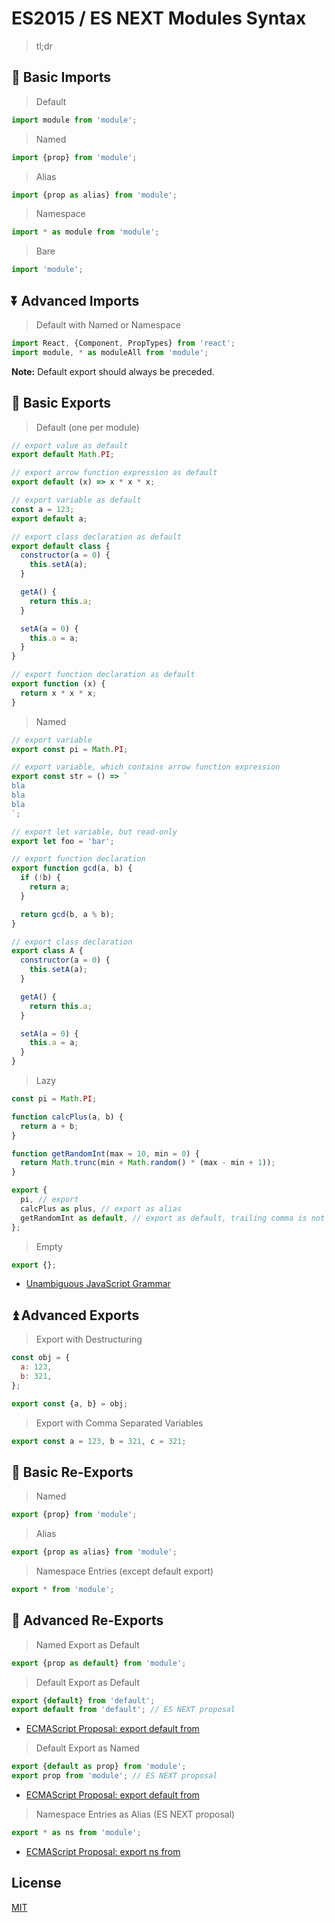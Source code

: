 # ES2015 / ES NEXT Modules Syntax

> tl;dr

## :arrow_down_small: Basic Imports

> Default

```javascript
import module from 'module';
```

> Named

```javascript
import {prop} from 'module';
```

> Alias

```javascript
import {prop as alias} from 'module';
```

> Namespace

```javascript
import * as module from 'module';
```

> Bare

```javascript
import 'module';
```

## :arrow_double_down: Advanced Imports

> Default with Named or Namespace

```javascript
import React, {Component, PropTypes} from 'react';
import module, * as moduleAll from 'module';
```

**Note:** Default export should always be preceded.

## :arrow_up_small: Basic Exports

> Default (one per module)

```javascript
// export value as default
export default Math.PI;

// export arrow function expression as default
export default (x) => x * x * x;

// export variable as default
const a = 123;
export default a;

// export class declaration as default
export default class {
  constructor(a = 0) {
    this.setA(a);
  }

  getA() {
    return this.a;
  }

  setA(a = 0) {
    this.a = a;
  }
}

// export function declaration as default
export function (x) {
  return x * x * x;
}
```

> Named

```javascript
// export variable
export const pi = Math.PI;

// export variable, which contains arrow function expression
export const str = () => `
bla
bla
bla
`;

// export let variable, but read-only
export let foo = 'bar';

// export function declaration
export function gcd(a, b) {
  if (!b) {
    return a;
  }

  return gcd(b, a % b);
}

// export class declaration
export class A {
  constructor(a = 0) {
    this.setA(a);
  }

  getA() {
    return this.a;
  }

  setA(a = 0) {
    this.a = a;
  }
}
```

> Lazy

```javascript
const pi = Math.PI;

function calcPlus(a, b) {
  return a + b;
}

function getRandomInt(max = 10, min = 0) {
  return Math.trunc(min + Math.random() * (max - min + 1));
}

export {
  pi, // export
  calcPlus as plus, // export as alias
  getRandomInt as default, // export as default, trailing comma is not necessary
};
```

> Empty

```javascript
export {};
```

* [Unambiguous JavaScript Grammar](https://github.com/bmeck/UnambiguousJavaScriptGrammar)

## :arrow_double_up: Advanced Exports

> Export with Destructuring

```javascript
const obj = {
  a: 123,
  b: 321,
};

export const {a, b} = obj;
```

> Export with Comma Separated Variables

```javascript
export const a = 123, b = 321, c = 321;
```

## :repeat: Basic Re-Exports

> Named

```javascript
export {prop} from 'module';
```

> Alias

```javascript
export {prop as alias} from 'module';
```

> Namespace Entries (except default export)

```javascript
export * from 'module';
```

## :twisted_rightwards_arrows: Advanced Re-Exports

> Named Export as Default

```javascript
export {prop as default} from 'module';
```

> Default Export as Default

```javascript
export {default} from 'default';
export default from 'default'; // ES NEXT proposal
```

* [ECMAScript Proposal: export default from](https://github.com/leebyron/ecmascript-export-default-from)

> Default Export as Named

```javascript
export {default as prop} from 'module';
export prop from 'module'; // ES NEXT proposal
```

* [ECMAScript Proposal: export default from](https://github.com/leebyron/ecmascript-export-default-from)

> Namespace Entries as Alias (ES NEXT proposal)

```javascript
export * as ns from 'module';
```

* [ECMAScript Proposal: export ns from](https://github.com/leebyron/ecmascript-export-ns-from)

## License

[MIT](http://preco.mit-license.org/)
